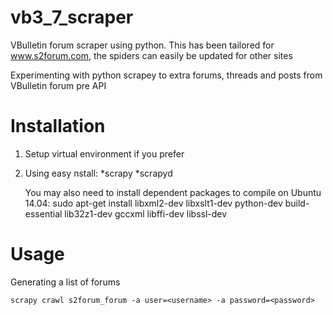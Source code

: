 vb3_7_scraper
=============

VBulletin forum scraper using python.  This has been tailored for www.s2forum.com, the spiders can easily be updated for other sites

Experimenting with python scrapey to extra forums, threads and posts from VBulletin forum pre API

Installation
============

1. Setup virtual environment if you prefer
2. Using easy nstall: 
    *scrapy
    *scrapyd
    
   You may also need to install dependent packages to compile on Ubuntu 14.04:
   sudo apt-get install libxml2-dev libxslt1-dev python-dev build-essential lib32z1-dev gccxml libffi-dev libssl-dev

Usage
=====

Generating a list of forums

```
scrapy crawl s2forum_forum -a user=<username> -a password=<password>
```

